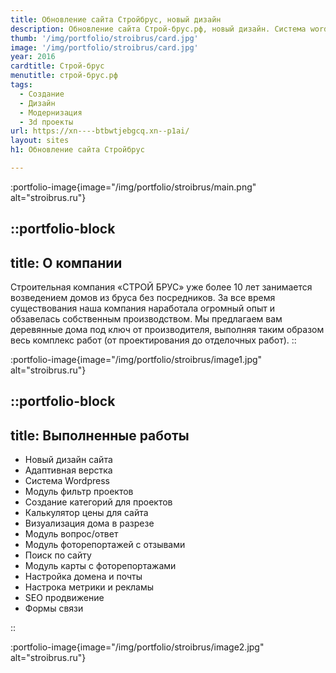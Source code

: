 ```yaml
---
title: Обновление сайта Стройбрус, новый дизайн
description: Обновление сайта Строй-брус.рф, новый дизайн. Система wordpress
thumb: '/img/portfolio/stroibrus/card.jpg'
image: '/img/portfolio/stroibrus/card.jpg'
year: 2016
cardtitle: Строй-брус
menutitle: строй-брус.рф
tags:
  - Создание
  - Дизайн
  - Модернизация
  - 3d проекты
url: https://xn----btbwtjebgcq.xn--p1ai/
layout: sites
h1: Обновление сайта Стройбрус

---
```



:portfolio-image{image="/img/portfolio/stroibrus/main.png" alt="stroibrus.ru"}

::portfolio-block
---
title: О компании
---
Строительная компания «СТРОЙ БРУС» уже более 10 лет занимается возведением домов из бруса без посредников. За все время
существования наша компания наработала огромный опыт и обзавелась собственным производством. Мы предлагаем вам
деревянные дома под ключ от производителя, выполняя таким образом весь комплекс работ (от проектирования до отделочных
работ).
::

:portfolio-image{image="/img/portfolio/stroibrus/image1.jpg" alt="stroibrus.ru"}

::portfolio-block
---
title: Выполненные работы
---

- Новый дизайн сайта
- Адаптивная верстка
- Система Wordpress
- Модуль фильтр проектов
- Создание категорий для проектов
- Калькулятор цены для сайта
- Визуализация дома в разрезе
- Модуль вопрос/ответ
- Модуль фоторепортажей с отзывами
- Поиск по сайту
- Модуль карты с фоторепортажами
- Настройка домена и почты
- Настрока метрики и рекламы
- SEO продвижение
- Формы связи

::

:portfolio-image{image="/img/portfolio/stroibrus/image2.jpg" alt="stroibrus.ru"}